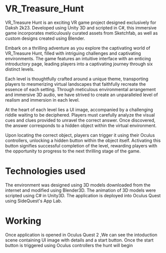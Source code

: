 # VR_Treasure_Hunt
VR_Treasure Hunt is an exciting VR game project designed exclusively for Daksh 2k23. Developed using Unity 3D and scripted in C#, this immersive game incorporates meticulously curated assets from Sketchfab, as well as custom designs created using Blender.

Embark on a thrilling adventure as you explore the captivating world of VR_Treasure Hunt, filled with intriguing challenges and captivating environments. The game features an intuitive interface with an enticing introductory page, leading players into a captivating journey through six distinct levels.

Each level is thoughtfully crafted around a unique theme, transporting players to mesmerizing virtual landscapes that faithfully recreate the essence of each setting. Through meticulous environmental arrangement and immersive 3D audio, we have strived to create an unparalleled level of realism and immersion in each level.

At the heart of each level lies a UI image, accompanied by a challenging riddle waiting to be deciphered. Players must carefully analyze the visual cues and clues provided to unravel the correct answer. Once discovered, the answer corresponds to a hidden object within the virtual environment.

Upon locating the correct object, players can trigger it using their Oculus controllers, unlocking a hidden button within the object itself. Activating this button signifies successful completion of the level, rewarding players with the opportunity to progress to the next thrilling stage of the game.
# Technologies used
The environment was designed using 3D models downloaded from the internet and modified using Blender3D.
The animation of 3D models were scripted using C# in Unity3D.
The application is deployed into Oculus Quest using SideQuest's App Lab.

# Working
Once application is opened in Oculus Quest 2 ,We can see the intoduction scene containing UI image with details and a start button. Once the start button is triggered using Oculus controllers the hunt will begin
